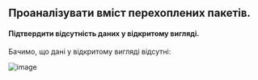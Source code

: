 
## Проаналізувати вміст перехоплених пакетів. 
#### Підтвердити відсутність даних у відкритому вигляді.

Бачимо, що дані у відкритому вигляді відсутні:

![image](https://user-images.githubusercontent.com/73271963/208963442-85f202d7-dd89-4de4-a81a-3ab06d0179a9.png)
